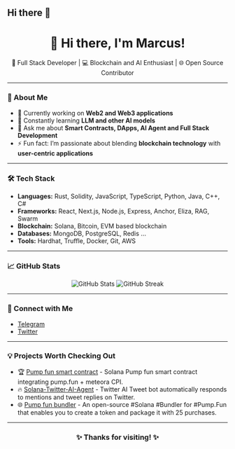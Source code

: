 ## Hi there 👋

<h1 align="center">👋 Hi there, I'm Marcus!</h1>

<p align="center">
  🚀 Full Stack Developer | 💻 Blockchain and AI Enthusiast | 🌐 Open Source Contributor
</p>

---

### 🌟 About Me
- 🔭 Currently working on **Web2 and Web3 applications**
- 🌱 Constantly learning **LLM and other AI models**
- 💬 Ask me about **Smart Contracts, DApps, AI Agent and Full Stack Development**
- ⚡ Fun fact: I’m passionate about blending **blockchain technology** with **user-centric applications**

---

### 🛠️ Tech Stack
- **Languages:** Rust, Solidity, JavaScript, TypeScript, Python, Java, C++, C#
- **Frameworks:** React, Next.js, Node.js, Express, Anchor, Eliza, RAG, Swarm
- **Blockchain:** Solana, Bitcoin, EVM based blockchain 
- **Databases:** MongoDB, PostgreSQL, Redis ...
- **Tools:** Hardhat, Truffle, Docker, Git, AWS

---

### 📈 GitHub Stats
<p align="center">
  <img src="https://github-readme-stats.vercel.app/api?username=m4rcu5o&show_icons=true&theme=radical" alt="GitHub Stats" />
  <img src="https://github-readme-streak-stats.herokuapp.com/?user=m4rcu5o&theme=radical" alt="GitHub Streak" />
</p>

---

### 🔗 Connect with Me
- [Telegram](https://t.me/m4rcu5sol)
- [Twitter](https://twitter.com/m4rcu5sol)

---

### 💡 Projects Worth Checking Out
- 🏆 [Pump fun smart contract](https://github.com/m4rcu5o/Solana-pump.fun-smart-contract) - Solana Pump fun smart contract integrating pump.fun + meteora CPI.
- 🔥 [Solana-Twitter-AI-Agent](https://github.com/m4rcu5o/Solana-Twitter-AI-Agent) - Twitter AI Tweet bot automatically responds to mentions and tweet replies on Twitter.
- 🌐 [Pump fun bundler](https://github.com/m4rcu5o/Pump.fun-bundler) - An open-source #Solana #Bundler for #Pump.Fun that enables you to create a token and package it with 25 purchases.

---

<h3 align="center">✨ Thanks for visiting! ✨</h3>
